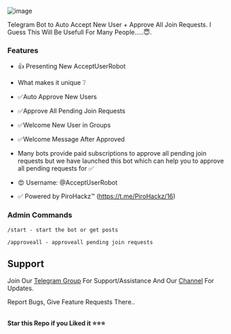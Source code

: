![image](https://github.com/user-attachments/assets/bb32ebb0-390b-45b1-aa2f-8ae92b37105a)


Telegram Bot to Auto Accept New User + Approve All Join Requests.
I Guess This Will Be Usefull For Many People.....😇. 


### Features
- 👍 Presenting New AcceptUserRobot

- What makes it unique ❔
- ✅Auto Approve New Users
- ✅Approve All Pending Join Requests
- ✅Welcome New User in Groups
- ✅Welcome Message After Approved

- Many bots provide paid subscriptions to approve all pending join requests but we have launched this bot which can help you to approve all pending requests for ✅

- 😍 Username: @AcceptUserRobot

- ✅ Powered by PiroHackz™ (https://t.me/PiroHackz/16)



### Admin Commands

```
/start - start the bot or get posts

/approveall - approveall pending join requests

```

## Support   
Join Our [Telegram Group](https://www.telegram.dog/The_Heling_Club) For Support/Assistance And Our [Channel](https://www.telegram.dog/PiroBots) For Updates.   
   
Report Bugs, Give Feature Requests There..   


##

   **Star this Repo if you Liked it ⭐⭐⭐**
